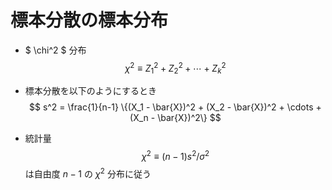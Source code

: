 # 標本分散の標本分布

- $ \chi^2 $ 分布
$$ \chi^2 \equiv Z_1^2 + Z_2^2 + \cdots + Z_k^2 $$ 

- 標本分散を以下のようにするとき
$$ s^2 = \frac{1}{n-1} \{(X_1 - \bar{X})^2 + (X_2 - \bar{X})^2 + \cdots + (X_n - \bar{X})^2\} $$
- 統計量
$$ \chi^2 \equiv (n-1)s^2 / \sigma^2 $$ 
は自由度 $n-1$ の $\chi^2$ 分布に従う